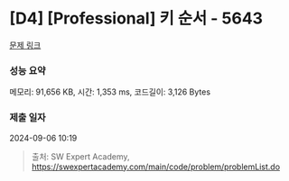 # [D4] [Professional] 키 순서 - 5643 

[문제 링크](https://swexpertacademy.com/main/code/problem/problemDetail.do?contestProbId=AWXQsLWKd5cDFAUo) 

### 성능 요약

메모리: 91,656 KB, 시간: 1,353 ms, 코드길이: 3,126 Bytes

### 제출 일자

2024-09-06 10:19



> 출처: SW Expert Academy, https://swexpertacademy.com/main/code/problem/problemList.do
